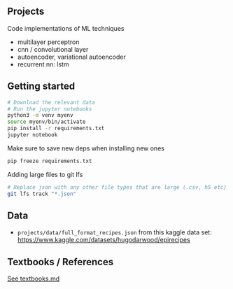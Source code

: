 ## Projects

Code implementations of ML techniques 
- multilayer perceptron
- cnn / convolutional layer
- autoencoder, variational autoencoder
- recurrent nn: lstm

## Getting started

```bash
# Download the relevant data
# Run the jupyter notebooks
python3 -m venv myenv
source myenv/bin/activate
pip install -r requirements.txt
jupyter notebook
```

Make sure to save new deps when installing new ones

```bash
pip freeze requirements.txt
```

Adding large files to git lfs

```bash
# Replace json with any other file types that are large (.csv, h5 etc)
git lfs track "*.json"
```

## Data

- `projects/data/full_format_recipes.json` from this kaggle data set: https://www.kaggle.com/datasets/hugodarwood/epirecipes

## Textbooks / References

[See textbooks.md](./textbooks.md)
